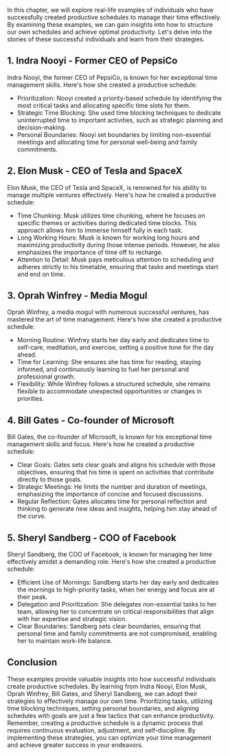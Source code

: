 
In this chapter, we will explore real-life examples of individuals who have successfully created productive schedules to manage their time effectively. By examining these examples, we can gain insights into how to structure our own schedules and achieve optimal productivity. Let's delve into the stories of these successful individuals and learn from their strategies.

**1. Indra Nooyi - Former CEO of PepsiCo**
------------------------------------------

Indra Nooyi, the former CEO of PepsiCo, is known for her exceptional time management skills. Here's how she created a productive schedule:

* Prioritization: Nooyi created a priority-based schedule by identifying the most critical tasks and allocating specific time slots for them.
* Strategic Time Blocking: She used time blocking techniques to dedicate uninterrupted time to important activities, such as strategic planning and decision-making.
* Personal Boundaries: Nooyi set boundaries by limiting non-essential meetings and allocating time for personal well-being and family commitments.

**2. Elon Musk - CEO of Tesla and SpaceX**
------------------------------------------

Elon Musk, the CEO of Tesla and SpaceX, is renowned for his ability to manage multiple ventures effectively. Here's how he created a productive schedule:

* Time Chunking: Musk utilizes time chunking, where he focuses on specific themes or activities during dedicated time blocks. This approach allows him to immerse himself fully in each task.
* Long Working Hours: Musk is known for working long hours and maximizing productivity during those intense periods. However, he also emphasizes the importance of time off to recharge.
* Attention to Detail: Musk pays meticulous attention to scheduling and adheres strictly to his timetable, ensuring that tasks and meetings start and end on time.

**3. Oprah Winfrey - Media Mogul**
----------------------------------

Oprah Winfrey, a media mogul with numerous successful ventures, has mastered the art of time management. Here's how she created a productive schedule:

* Morning Routine: Winfrey starts her day early and dedicates time to self-care, meditation, and exercise, setting a positive tone for the day ahead.
* Time for Learning: She ensures she has time for reading, staying informed, and continuously learning to fuel her personal and professional growth.
* Flexibility: While Winfrey follows a structured schedule, she remains flexible to accommodate unexpected opportunities or changes in priorities.

**4. Bill Gates - Co-founder of Microsoft**
-------------------------------------------

Bill Gates, the co-founder of Microsoft, is known for his exceptional time management skills and focus. Here's how he created a productive schedule:

* Clear Goals: Gates sets clear goals and aligns his schedule with those objectives, ensuring that his time is spent on activities that contribute directly to those goals.
* Strategic Meetings: He limits the number and duration of meetings, emphasizing the importance of concise and focused discussions.
* Regular Reflection: Gates allocates time for personal reflection and thinking to generate new ideas and insights, helping him stay ahead of the curve.

**5. Sheryl Sandberg - COO of Facebook**
----------------------------------------

Sheryl Sandberg, the COO of Facebook, is known for managing her time effectively amidst a demanding role. Here's how she created a productive schedule:

* Efficient Use of Mornings: Sandberg starts her day early and dedicates the mornings to high-priority tasks, when her energy and focus are at their peak.
* Delegation and Prioritization: She delegates non-essential tasks to her team, allowing her to concentrate on critical responsibilities that align with her expertise and strategic vision.
* Clear Boundaries: Sandberg sets clear boundaries, ensuring that personal time and family commitments are not compromised, enabling her to maintain work-life balance.

**Conclusion**
--------------

These examples provide valuable insights into how successful individuals create productive schedules. By learning from Indra Nooyi, Elon Musk, Oprah Winfrey, Bill Gates, and Sheryl Sandberg, we can adopt their strategies to effectively manage our own time. Prioritizing tasks, utilizing time blocking techniques, setting personal boundaries, and aligning schedules with goals are just a few tactics that can enhance productivity. Remember, creating a productive schedule is a dynamic process that requires continuous evaluation, adjustment, and self-discipline. By implementing these strategies, you can optimize your time management and achieve greater success in your endeavors.
